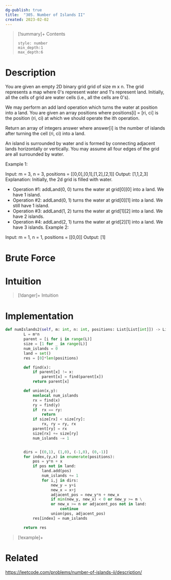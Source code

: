 ```yaml
---
dg-publish: true
title:  "305. Number of Islands II"
created: 2023-02-02
---
```


>[!summary]+ Contents
>```toc
>style: number
>min_depth:1
>max_depth:6
>```

# Description
You are given an empty 2D binary grid grid of size m x n. The grid represents a map where 0's represent water and 1's represent land. Initially, all the cells of grid are water cells (i.e., all the cells are 0's).

We may perform an add land operation which turns the water at position into a land. You are given an array positions where positions[i] = [ri, ci] is the position (ri, ci) at which we should operate the ith operation.

Return an array of integers answer where answer[i] is the number of islands after turning the cell (ri, ci) into a land.

An island is surrounded by water and is formed by connecting adjacent lands horizontally or vertically. You may assume all four edges of the grid are all surrounded by water.

 

Example 1:


Input: m = 3, n = 3, positions = [[0,0],[0,1],[1,2],[2,1]]
Output: [1,1,2,3]
Explanation:
Initially, the 2d grid is filled with water.
- Operation #1: addLand(0, 0) turns the water at grid[0][0] into a land. We have 1 island.
- Operation #2: addLand(0, 1) turns the water at grid[0][1] into a land. We still have 1 island.
- Operation #3: addLand(1, 2) turns the water at grid[1][2] into a land. We have 2 islands.
- Operation #4: addLand(2, 1) turns the water at grid[2][1] into a land. We have 3 islands.
Example 2:

Input: m = 1, n = 1, positions = [[0,0]]
Output: [1]

# Brute Force
# Intuition

>[!danger]+ Intuition

# Implementation
```python
def numIslands2(self, m: int, n: int, positions: List[List[int]]) -> List[int]:
        L = m*n
        parent = [i for i in range(L)]
        size = [1 for _ in range(L)]
        num_islands = 0
        land = set()
        res = [0]*len(positions)

        def find(x):
            if parent[x] != x:
                parent[x] = find(parent[x])
            return parent[x]

        def union(x,y):
            nonlocal num_islands
            rx = find(x)
            ry = find(y)
            if  rx == ry:
                return
            if size[rx] < size[ry]:
                rx, ry = ry, rx
            parent[ry] = rx
            size[rx] += size[ry]
            num_islands -= 1


        dirs = [(0,1), (1,0), (-1,0), (0,-1)]
        for index,(y,x) in enumerate(positions):
            pos = y*n + x
            if pos not in land:
                land.add(pos)
                num_islands += 1
                for i,j in dirs:
                    new_y = y+i
                    new_x = x+j
                    adjacent_pos = new_y*n + new_x
                    if min(new_y, new_x) < 0 or new_y >= m \
                    or new_x >= n or adjacent_pos not in land:
                        continue
                    union(pos, adjacent_pos)
            res[index] = num_islands

        return res

```

>[!example]+ 


# Related
https://leetcode.com/problems/number-of-islands-ii/description/